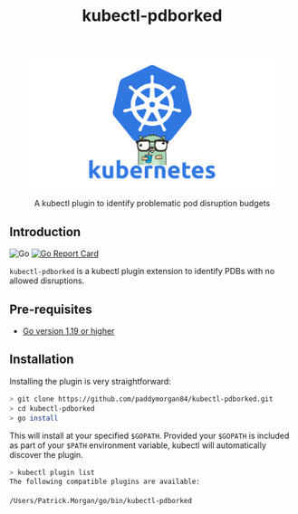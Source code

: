 <h1 align="center"> kubectl-pdborked </h1> <br>
<p align="center">
  <img alt="kubectl-pdborked" title="kubectl-pdborked" src="img/header.png" width="450">
</p>

<p align="center">
  A kubectl plugin to identify problematic pod disruption budgets
</p>

## Introduction

![Go](https://github.com/paddymorgan84/kubectl-pdborked/workflows/kubectl-pdborked/badge.svg)
[![Go Report Card](https://goreportcard.com/badge/github.com/paddymorgan84/kubectl-pdborked)](https://goreportcard.com/report/github.com/paddymorgan84/kubectl-pdborked)

`kubectl-pdborked` is a kubectl plugin extension to identify PDBs with no allowed disruptions.

## Pre-requisites

- [Go version 1.19 or higher](https://golang.org/dl/)

## Installation

Installing the plugin is very straightforward:

```bash
> git clone https://github.com/paddymorgan84/kubectl-pdborked.git
> cd kubectl-pdborked
> go install
```

This will install at your specified `$GOPATH`. Provided your `$GOPATH` is included as part of your `$PATH` environment variable, kubectl will automatically discover the plugin.

```bash
> kubectl plugin list
The following compatible plugins are available:

/Users/Patrick.Morgan/go/bin/kubectl-pdborked
```
